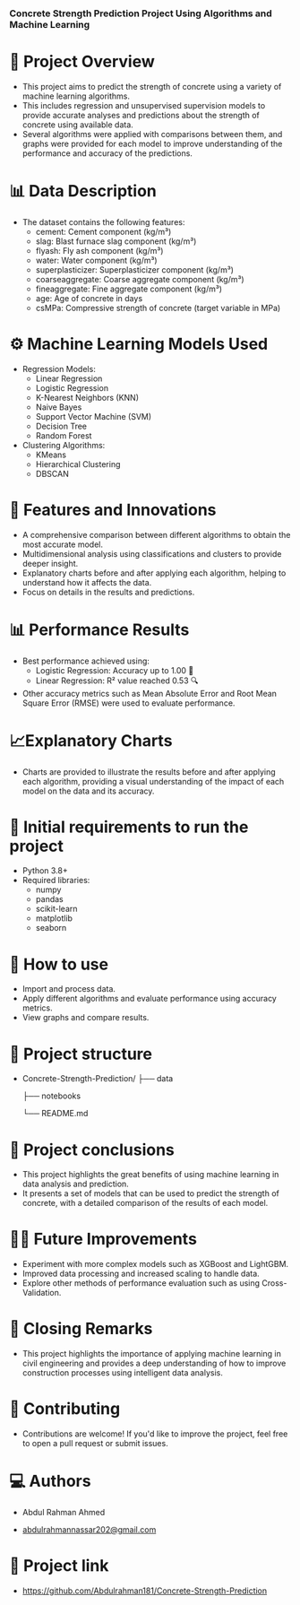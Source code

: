 ### Concrete Strength Prediction Project Using Algorithms and Machine Learning

# 🎯 Project Overview
   - This project aims to predict the strength of concrete using a variety of machine learning algorithms.
   - This includes regression and unsupervised supervision models to provide accurate analyses and predictions about the strength of concrete using available data.
   - Several algorithms were applied with comparisons between them, and graphs were provided for each model to improve understanding of the performance and accuracy of the 
    predictions.

# 📊 Data Description
  - The dataset contains the following features:
     - cement: Cement component (kg/m³)
     - slag: Blast furnace slag component (kg/m³)
     - flyash: Fly ash component (kg/m³)
     - water: Water component (kg/m³)
     - superplasticizer: Superplasticizer component (kg/m³)
     - coarseaggregate: Coarse aggregate component (kg/m³)
     - fineaggregate: Fine aggregate component (kg/m³)
     - age: Age of concrete in days
     - csMPa: Compressive strength of concrete (target variable in MPa)

 
 # ⚙️ Machine Learning Models Used
   - Regression Models:
     - Linear Regression
     - Logistic Regression
     - K-Nearest Neighbors (KNN)
     - Naive Bayes
     - Support Vector Machine (SVM) 
     - Decision Tree 
     - Random Forest
   - Clustering Algorithms:
     - KMeans
     - Hierarchical Clustering
     - DBSCAN
      
# 🔬 Features and Innovations
  - A comprehensive comparison between different algorithms to obtain the most accurate model.
  - Multidimensional analysis using classifications and clusters to provide deeper insight.
  - Explanatory charts before and after applying each algorithm, helping to understand how it affects the data.
  - Focus on details in the results and predictions.

# 📊 Performance Results
  - Best performance achieved using:
    - Logistic Regression: Accuracy up to 1.00 🎯
    - Linear Regression: R² value reached 0.53 🔍
  - Other accuracy metrics such as Mean Absolute Error and Root Mean Square Error (RMSE) were used to evaluate performance.

# 📈Explanatory Charts
 - Charts are provided to illustrate the results before and after applying each algorithm, providing a visual understanding of the impact of each model on the data and its 
    accuracy.

# 🧰 Initial requirements to run the project
 - Python 3.8+
  - Required libraries:
    - numpy
    - pandas
    - scikit-learn
    - matplotlib
    - seaborn

# 🚀 How to use
  - Import and process data.
  - Apply different algorithms and evaluate performance using accuracy metrics.
  - View graphs and compare results.

# 📂 Project structure
  - Concrete-Strength-Prediction/
    ├── data                             

    ├── notebooks                         
  
    └── README.md                        
  

# 🤖 Project conclusions
   - This project highlights the great benefits of using machine learning in data analysis and prediction.
   - It presents a set of models that can be used to predict the strength of concrete, with a detailed comparison of the results of each model.

# 🧑‍🔧 Future Improvements
   - Experiment with more complex models such as XGBoost and LightGBM.
   - Improved data processing and increased scaling to handle data.
   - Explore other methods of performance evaluation such as using Cross-Validation.

# 🌟 Closing Remarks
   - This project highlights the importance of applying machine learning in civil engineering and provides a deep understanding of how to improve construction processes
    using intelligent data analysis.

# 🤝 Contributing
  - Contributions are welcome! If you'd like to improve the project, feel free to open a pull request or submit issues.

# 💻 Authors
  - Abdul Rahman Ahmed 

  - abdulrahmannassar202@gmail.com

# 📌 Project link
  - https://github.com/Abdulrahman181/Concrete-Strength-Prediction


